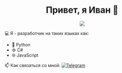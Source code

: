 <h1 align="center">Привет, я Иван 👋</h1>
<p align="center">
  <img src="https://readme-typing-svg.herokuapp.com?color=36BCF7&lines=Разработчик+на+C%23%2C+Python%2C+JavaScript;Люблю+код%2C+колу+и+покушать">
</p>
  
💻 Я  - разработчик на таких языках как:
- 🐍 Python 
- ⚙️ C# 
- 🌐 JavaScript

📫 Как связаться со мной:
[![Telegram](https://img.shields.io/badge/Telegram-2CA5E0?style=flat&logo=telegram&logoColor=white)](https://t.me/iynceibod)
